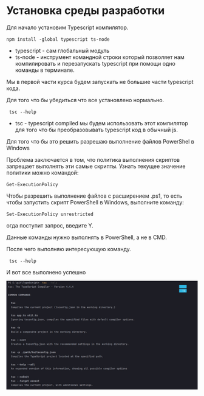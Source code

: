 # Установка среды разработки

Для начало установим Typescript компилятор.

```shell
npm install -global typescript ts-node
```

- typescript - сам глобальный модуль
- ts-node - инструмент командной строки который позволяет нам компилировать и перезапускать typescript при помощи одно команды в терминале.

Мы в первой части курса будем запускать не большие части typescript кода.

Для того что бы убедиться что все установлено нормально.

```shell
 tsc --help
```
- tsc - typescript compiled  мы будем использовать этот компилятор для того что бы преобразовывать typescript код в обычный js.

Для того что бы это решить разрешаю выполнение файлов PowerShel в Windows

Проблема заключается в том, что политика выполнения скриптов запрещает выполнять эти самые скрипты. Узнать текущее значение политики можно командой:

```shell
Get-ExecutionPolicy
```

Чтобы разрешить выполнение файлов с расширением .ps1, то есть чтобы запустить скрипт PowerShell в Windows, выполните команду:

```shell
Set-ExecutionPolicy unrestricted
```

огда поступит запрос, введите Y.

Данные команды нужно выполнять в PowerShell, а не в CMD.


После чего выполняю интересующую команду.



```shell
 tsc --help
```

И вот все выполнено успешно

![](img/002.jpg)

